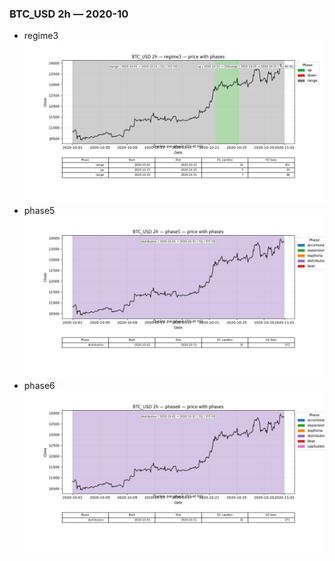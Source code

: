### BTC_USD 2h — 2020-10

- regime3
![BTC_USD_2h_regime3_2020-10_phase_price.png](outputs/fourier/phase_monthly/BTC_USD/2h/2020/2020-10/BTC_USD_2h_regime3_2020-10_phase_price.png)
- phase5
![BTC_USD_2h_phase5_2020-10_phase_price.png](outputs/fourier/phase_monthly/BTC_USD/2h/2020/2020-10/BTC_USD_2h_phase5_2020-10_phase_price.png)
- phase6
![BTC_USD_2h_phase6_2020-10_phase_price.png](outputs/fourier/phase_monthly/BTC_USD/2h/2020/2020-10/BTC_USD_2h_phase6_2020-10_phase_price.png)